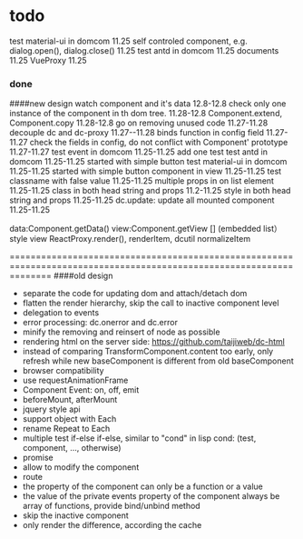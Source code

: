 # todo
test material-ui in domcom 11.25
self controled component, e.g. dialog.open(), dialog.close() 11.25
test antd in domcom 11.25
documents 11.25
VueProxy 11.25

### done
####new design
watch component and it's data 12.8-12.8
check only one instance of the component in th dom tree.  11.28-12.8
Component.extend, Component.copy 11.28-12.8
go on removing unused code 11.27-11.28
decouple dc and dc-proxy 11.27--11.28
binds function in config field 11.27-11.27
check the fields in config, do not conflict with Component' prototype 11.27-11.27
test event in domcom 11.25-11.25 add one test
test antd in domcom 11.25-11.25 started with simple button
test material-ui in domcom 11.25-11.25 started with simple button
component in view 11.25-11.25
test classname with false value 11.25-11.25
multiple props in on  list element 11.25-11.25
class in both head string and props 11.2-11.25
style in both head string and props 11.25-11.25
dc.update: update all mounted component 11.25-11.25

data:Component.getData()
view:Component.getView
[] (embedded list） style  view
ReactProxy.render(), renderItem, dcutil normalizeItem

====================================================================================================================
####old design
* separate the code for updating dom and attach/detach dom
* flatten the render hierarchy, skip the call to inactive component level
* delegation to events
* error processing: dc.onerror and dc.error
* minify the removing and reinsert of node as possible
* rendering html on the server side: https://github.com/taijiweb/dc-html
* instead of comparing TransformComponent.content too early, only refresh while new baseComponent is different from old baseComponent
* browser compatibility
* use requestAnimationFrame
* Component Event: on, off, emit
* beforeMount, afterMount
* jquery style api
* support object with Each
* rename Repeat to Each
* multiple test if-else if-else, similar to "cond" in lisp
  cond: (test, component, ..., otherwise)
* promise
* allow to modify the component
* route
* the property of the component can only be a function or a value
* the value of the private events property of the component always be array of functions, provide bind/unbind method
* skip the inactive component
* only render the difference, according the cache

